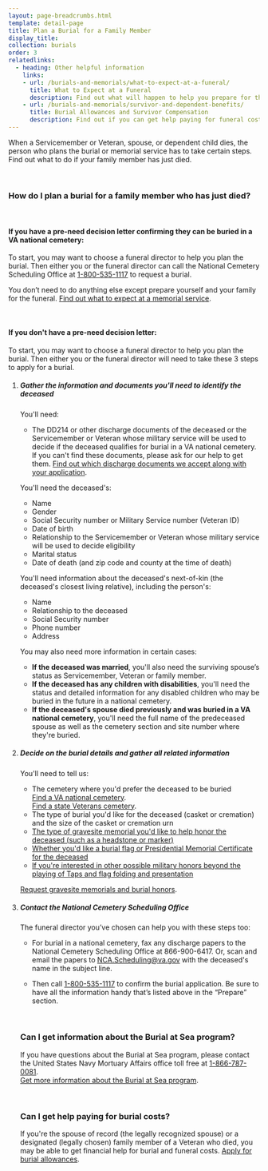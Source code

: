 ```yaml
---
layout: page-breadcrumbs.html
template: detail-page
title: Plan a Burial for a Family Member
display_title:
collection: burials
order: 3
relatedlinks:
  - heading: Other helpful information
    links:
    - url: /burials-and-memorials/what-to-expect-at-a-funeral/
      title: What to Expect at a Funeral
      description: Find out what will happen to help you prepare for this day.
    - url: /burials-and-memorials/survivor-and-dependent-benefits/
      title: Burial Allowances and Survivor Compensation
      description: Find out if you can get help paying for funeral costs or tax-free monetary benefits.  
---
```


<div class="va-introtext">

When a Servicemember or Veteran, spouse, or dependent child dies, the person who plans the burial or memorial service has to take certain steps. Find out  what to do if your family member has just died.

</div>

<br>

### How do I plan a burial for a family member who has just died?

<br>

#### If you have a pre-need decision letter confirming they can be buried in a VA national cemetery:

To start, you may want to choose a funeral director to help you plan the burial. Then either you or the funeral director can call the National Cemetery Scheduling Office at <a href="tel:+18005351117">1-800-535-1117</a> to request a burial.

You don’t need to do anything else except prepare yourself and your family for the funeral. [Find out what to expect at a memorial service](/burials-and-memorials/what-to-expect-at-a-funeral/).

<br>

#### If you don't have a pre-need decision letter:

To start, you may want to choose a funeral director to help you plan the burial. Then either you or the funeral director will need to take these 3 steps to apply for a burial.

<ol class="process">
<li class="process-step list-one">

##### Gather the information and documents you'll need to identify the deceased

You'll need:

 - The DD214 or other discharge documents of the deceased or the Servicemember or Veteran whose military service will be used to decide if the deceased qualifies for burial in a VA national cemetery. If you can't find these documents, please ask for our help to get them. [Find out which discharge documents we accept along with your application](http://www.cem.va.gov/CEM/hmm/discharge_documents.asp).

You'll need the deceased's:

 - Name
 - Gender
 - Social Security number or Military Service number (Veteran ID)
 - Date of birth
 - Relationship to the Servicemember or Veteran whose military service will be used to decide eligibility
 - Marital status
 - Date of death (and zip code and county at the time of death)

You'll need information about the deceased's next-of-kin (the deceased's closest living relative), including the person's:

   - Name
   - Relationship to the deceased
   - Social Security number
   - Phone number
   - Address

You may also need more information in certain cases:

- **If the deceased was married**, you'll also need the surviving spouse’s status as Servicemember, Veteran or family member.
- **If the deceased has any children with disabilities**, you'll need the status and detailed information for any disabled children who may be buried in the future in a national cemetery.
- **If the deceased's spouse died previously and was buried in a VA national cemetery**, you'll need the full name of the predeceased spouse as well as the cemetery section and site number where they're buried.

 </li>

 <li class="process-step list-two">

##### Decide on the burial details and gather all related information

You'll need to tell us:

 - The cemetery where you'd prefer the deceased to be buried <br />
 [Find a VA national cemetery](/facilities/).<br />
 [Find a state Veterans cemetery](https://www.cem.va.gov/grants/veterans_cemeteries.asp).   
 - The type of burial you'd like for the deceased (casket or cremation) and the size of the casket or cremation urn
 - [The type of gravesite memorial you'd like to help honor the deceased (such as a headstone or marker)](/burials-and-memorials/honor/headstones-markers-medallions/)
 - [Whether you'd like a burial flag or Presidential Memorial Certificate for the deceased](/burials-and-memorials/honor/flags-and-memorial-certificates/)
 - [If you're interested in other possible military honors beyond the playing of Taps and flag folding and presentation](https://www.dmdc.osd.mil/mfh/)

 [Request gravesite memorials and burial honors](/burials-and-memorials/honor/).<br/>

</li>

<li class="process-step list-three">

##### Contact the National Cemetery Scheduling Office

The funeral director you’ve chosen can help you with these steps too:

- For burial in a national cemetery, fax any discharge papers to the National Cemetery Scheduling Office at 866-900-6417. Or, scan and email the papers to [NCA.Scheduling@va.gov](mailto:NCA.Scheduling@va.gov) with the deceased's name in the subject line.

- Then call <a href="tel:+18005351117">1-800-535-1117</a> to confirm the burial application. Be sure to have all the information handy that’s listed above in the “Prepare” section.

<br>

### Can I get information about the Burial at Sea program?

If you have questions about the Burial at Sea program, please contact the United States Navy Mortuary Affairs office toll free at <a href="tel:+18667870081">1-866-787-0081</a>. <br> 
[Get more information about the Burial at Sea program](http://www.navy.mil/navydata/nav_legacy.asp?id=204).

<br>

### Can I get help paying for burial costs?

If you're the spouse of record (the legally recognized spouse) or a designated (legally chosen) family member of a Veteran who died, you may be able to get financial help for burial and funeral costs. [Apply for burial allowances](/burials-and-memorials/survivor-and-dependent-benefits/burial-costs/).
